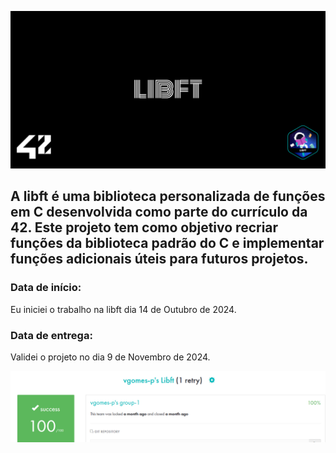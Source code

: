 ![cover](images/cover-libft.png)
## A libft é uma biblioteca personalizada de funções em C desenvolvida como parte do currículo da 42. Este projeto tem como objetivo recriar funções da biblioteca padrão do C e implementar funções adicionais úteis para futuros projetos.

### Data de início:
Eu iniciei o trabalho na libft dia 14 de Outubro de 2024.
### Data de entrega:
Validei o projeto no dia 9 de Novembro de 2024.

![print_intra](images/libft.png)

